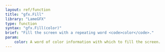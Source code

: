 ```yaml
---
layout: ref/function
title: "gfx.Fill"
library: "LameGFX"
type: function
syntax: "gfx.Fill(color)"
brief: "Fill the screen with a repeating word <code>color</code>."
param:
    color: A word of color information with which to fill the screen.
---
```

